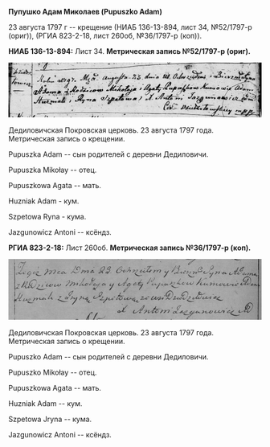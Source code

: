 **Пупушко Адам Миколаев (Pupuszko Adam)**

23 августа 1797 г -- крещение (НИАБ 136-13-894, лист 34, №52/1797-р
(ориг)), (РГИА 823-2-18, лист 260об, №36/1797-р (коп)).

**НИАБ 136-13-894:** Лист 34. **Метрическая запись №52/1797-р (ориг).**

![](./media/fd64f323b707ee860fa057c5de3d8882e4fd7928.png)

Дедиловичская Покровская церковь. 23 августа 1797 года. Метрическая
запись о крещении.

Pupuszka Adam -- сын родителей с деревни Дедиловичи.

Pupuszka Mikołay -- отец.

Pupuszkowa Agata -- мать.

Huzniak Adam - кум.

Szpetowa Ryna - кума.

Jazgunowicz Antoni -- ксёндз.

**РГИА 823-2-18:** Лист 260об. **Метрическая запись №36/1797-р (коп).**

![](./media/4c2cb1ec00ee4e141a6d6bf288162c22b3e56214.png)

Дедиловичская Покровская церковь. 23 августа 1797 года. Метрическая
запись о крещении.

Pupuszko Adam -- сын родителей с деревни Дедиловичи.

Pupuszko Mikołay -- отец.

Pupuszkowa Agata -- мать.

Huzniak Adam -- кум.

Szpetowa Jryna -- кума.

Jazgunowicz Antoni -- ксёндз.
